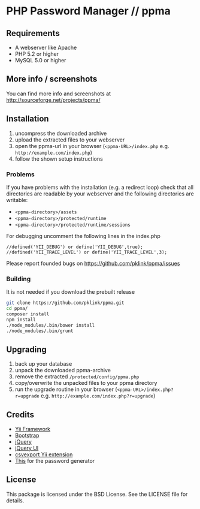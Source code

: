# PHP Password Manager // ppma


## Requirements

* A webserver like Apache
* PHP 5.2 or higher
* MySQL 5.0 or higher

## More info / screenshots

You can find more info and screenshots at <http://sourceforge.net/projects/ppma/>

## Installation

1. uncompress the downloaded archive
2. upload the extracted files to your webserver
3. open the ppma-url in your browser (`<ppma-URL>/index.php`
   e.g. `http://example.com/index.php`)
4. follow the shown setup instructions

### Problems

If you have problems with the installation (e.g. a redirect loop) check that all directories are readable by
your webserver and the following directories are writable:

* `<ppma-directory>/assets`
* `<ppma-directory>/protected/runtime`
* `<ppma-directory>/protected/runtime/sessions`

For debugging uncomment the following lines in the index.php

    //defined('YII_DEBUG') or define('YII_DEBUG',true);
    //defined('YII_TRACE_LEVEL') or define('YII_TRACE_LEVEL',3);

Please report founded bugs on https://github.com/pklink/ppma/issues

### Building

It is not needed if you download the prebuilt release

```bash
git clone https://github.com/pklink/ppma.git
cd ppma/
composer install
npm install
./node_modules/.bin/bower install
./node_modules/.bin/grunt
```

## Upgrading

1. back up your database
2. unpack the downloaded ppma-archive
3. remove the extracted `/protected/config/ppma.php`
4. copy/overwrite the unpacked files to your ppma directory
5. run the upgrade routine in your browser
   (`<ppma-URL>/index.php?r=upgrade` e.g. `http://example.com/index.php?r=upgrade`)


## Credits

* [Yii Framework](http://www.yiiframework.com/)
* [Bootstrap](http://twitter.github.io/bootstrap/)
* [jQuery](http://jquery.com/)
* [jQuery UI](http://jqueryui.com/)
* [csvexport Yii extension](http://www.yiiframework.com/extension/csvexport)
* [This](http://jquery-howto.blogspot.kr/2009/10/javascript-jquery-password-generator.html) for the password generator

## License

This package is licensed under the BSD License. See the LICENSE file for details.
